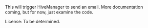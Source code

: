 This will trigger HiveManager to send an email. 
More documentation coming, but for now, just examine the code.

License: To be determined. 
